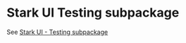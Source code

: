 # Stark UI Testing subpackage

See [Stark UI - Testing subpackage](../../../docs/stark-ui/TESTING_SUBPACKAGE.md)
